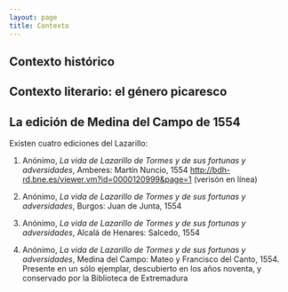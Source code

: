 ```yaml
---
layout: page
title: Contexto
---
```


## Contexto histórico

## Contexto literario: el género picaresco 

## La edición de Medina del Campo de 1554 

Existen cuatro ediciones del Lazarillo: 

1. Anónimo, *La vida de Lazarillo de Tormes y de sus fortunas y adversidades*, Amberes: Martín Nuncio, 1554 
http://bdh-rd.bne.es/viewer.vm?id=0000120999&page=1  (verisón en línea)

2. Anónimo, *La vida de Lazarillo de Tormes y de sus fortunas y adversidades*, Burgos: Juan de Junta, 1554

3. Anónimo, *La vida de Lazarillo de Tormes y de sus fortunas y adversidades*, Alcalá de Henares: Salcedo, 1554 

4. Anónimo, *La vida de Lazarillo de Tormes y de sus fortunas y adversidades*, Medina del Campo: Mateo y Francisco del Canto, 1554. Presente en un sólo ejemplar, descubierto en los años noventa, y conservado por la Biblioteca de Extremadura